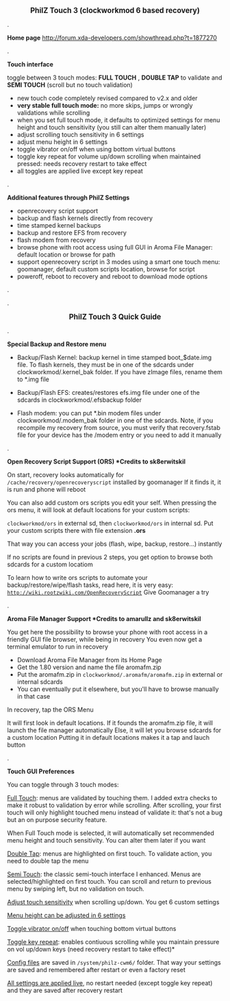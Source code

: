 __<center><big>PhilZ Touch 3 (clockworkmod 6 based recovery)</big></center>__

.

__Home page__
http://forum.xda-developers.com/showthread.php?t=1877270

.

__Touch interface__

toggle between 3 touch modes: __FULL TOUCH__ , __DOUBLE TAP__ to validate and __SEMI TOUCH__ (scroll but no touch validation)

- new touch code completely revised compared to v2.x and older
- __very stable full touch mode:__ no more skips, jumps or wrongly validations while scrolling
- when you set full touch mode, it defaults to optimized settings for menu height and touch sensitivity (you still can alter them manually later)
- adjust scrolling touch sensitivity in 6 settings
- adjust menu height in 6 settings
- toggle vibrator on/off when using bottom virtual buttons
- toggle key repeat for volume up/down scrolling when maintained pressed: needs recovery restart to take effect
- all toggles are applied live except key repeat

.

__Additional features through PhilZ Settings__

- openrecovery script support
- backup and flash kernels directly from recovery
- time stamped kernel backups
- backup and restore EFS from recovery
- flash modem from recovery
- browse phone with root access using full GUI in Aroma File Manager: default location or browse for path
- support openrecovery script in 3 modes using a smart one touch menu: goomanager, default custom scripts location, browse for script
- poweroff, reboot to recovery and reboot to download mode options

.

.


__<center><big>PhilZ Touch 3 Quick Guide</big></center>__

.

__Special Backup and Restore menu__

- Backup/Flash Kernel: backup kernel in time stamped boot_$date.img file. To flash kernels, they must be in one of the sdcards under clockworkmod/.kernel_bak folder. If you have zImage files, rename them to *.img file

- Backup/Flash EFS: creates/restores efs.img file under one of the sdcards in clockworkmod/.efsbackup folder

- Flash modem: you can put *.bin modem files under clockworkmod/.modem_bak folder in one of the sdcards. Note, if you recompile my recovery from source, you must verify that recovery.fstab file for your device has the /modem entry or you need to add it manually

.

__Open Recovery Script Support (ORS) *Credits to sk8erwitskil__

On start, recovery looks automatically for <code>/cache/recovery/openrecoveryscript</code> installed by goomanager
If it finds it, it is run and phone will reboot

You can also add custom ors scripts you edit your self. When pressing the ors menu, it will look at default locations for your custom scripts:

<code>clockworkmod/ors</code> in external sd, then <code>clockworkmod/ors</code> in internal sd. Put your custom scripts there with file extension __.ors__

That way you can access your jobs (flash, wipe, backup, restore...) instantly

If no scripts are found in previous 2 steps, you get option to browse both sdcards for a custom locatiom

To learn how to write ors scripts to automate your backup/restore/wipe/flash tasks, read here, it is very easy: <code>http://wiki.rootzwiki.com/OpenRecoveryScript</code>
Give Goomanager a try

.

__Aroma File Manager Support *Credits to amarullz and sk8erwitskil__

You get here the possibility to browse your phone with root access in a friendly GUI file browser, while being in recovery
You even now get a terminal emulator to run in recovery

- Download Aroma File Manager from its Home Page
- Get the 1.80 version and name the file aromafm.zip
- Put the aromafm.zip in <code>clockworkmod/.aromafm/aromafm.zip</code> in external or internal sdcards
- You can eventually put it elsewhere, but you'll have to browse manually in that case

In recovery, tap the ORS Menu

It will first look in default locations. If it founds the aromafm.zip file, it will launch the file manager automatically
Else, it will let you browse sdcards for a custom location
Putting it in default locations makes it a tap and lauch button

.

__Touch GUI Preferences__

You can toggle through 3 touch modes:

<u>Full Touch</u>: menus are validated by touching them. I added extra checks to make it robust to validation by error while scrolling. After scrolling, your first touch will only highlight touched menu instead of validate it: that's not a bug but an on purpose security feature.

When Full Touch mode is selected, it will automatically set recommended menu height and touch sensitivity. You can alter them later if you want

<u>Double Tap</u>: menus are highlighted on first touch. To validate action, you need to double tap the menu

<u>Semi Touch</u>: the classic semi-touch interface I enhanced. Menus are selected/highlighted on first touch. You can scroll and return to previous menu by swiping left, but no validation on touch.

<u>Adjust touch sensitivity</u> when scrolling up/down. You get 6 custom settings

<u>Menu height can be adjusted in 6 settings</u>

<u>Toggle vibrator on/off</u> when touching bottom virtual buttons

<u>Toggle key repeat</u>: enables contiuous scrolling while you maintain pressure on vol up/down keys (need recovery restart to take effect)*

<u>Config files</u> are saved in <code>/system/philz-cwm6/</code> folder. That way your settings are saved and remembered after restart or even a factory reset

<u>All settings are applied live</u>, no restart needed (except toggle key repeat) and they are saved after recovery restart

